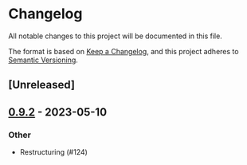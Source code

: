 # Changelog
All notable changes to this project will be documented in this file.

The format is based on [Keep a Changelog](https://keepachangelog.com/en/1.0.0/),
and this project adheres to [Semantic Versioning](https://semver.org/spec/v2.0.0.html).

## [Unreleased]

## [0.9.2](https://github.com/sobelio/llm-chain/compare/llm-chain-llama-sys-v0.9.1...llm-chain-llama-sys-v0.9.2) - 2023-05-10

### Other
- Restructuring (#124)
